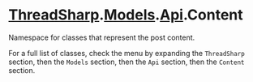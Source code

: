 # [ThreadSharp](../../../).[Models](../../).[Api](../).Content

Namespace for classes that represent the post content.

For a full list of classes, check the menu by expanding the `ThreadSharp` section, then the `Models` section, then the `Api` section, then the `Content` section.